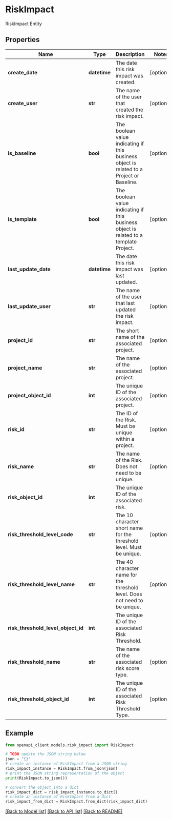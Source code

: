 # RiskImpact

RiskImpact Entity

## Properties

Name | Type | Description | Notes
------------ | ------------- | ------------- | -------------
**create_date** | **datetime** | The date this risk impact was created. | [optional] 
**create_user** | **str** | The name of the user that created the risk impact. | [optional] 
**is_baseline** | **bool** | The boolean value indicating if this business object is related to a Project or Baseline. | [optional] 
**is_template** | **bool** | The boolean value indicating if this business object is related to a template Project. | [optional] 
**last_update_date** | **datetime** | The date this risk impact was last updated. | [optional] 
**last_update_user** | **str** | The name of the user that last updated the risk impact. | [optional] 
**project_id** | **str** | The short name of the associated project. | [optional] 
**project_name** | **str** | The name of the associated project. | [optional] 
**project_object_id** | **int** | The unique ID of the associated project. | [optional] 
**risk_id** | **str** | The ID of the Risk. Must be unique within a project. | [optional] 
**risk_name** | **str** | The name of the Risk. Does not need to be unique. | [optional] 
**risk_object_id** | **int** | The unique ID of the associated risk. | 
**risk_threshold_level_code** | **str** | The 10 character short name for the threshold level. Must be unique. | [optional] 
**risk_threshold_level_name** | **str** | The 40 character name for the threshold level. Does not need to be unique. | [optional] 
**risk_threshold_level_object_id** | **int** | The unique ID of the associated Risk Threshold. | 
**risk_threshold_name** | **str** | The name of the associated risk score type. | [optional] 
**risk_threshold_object_id** | **int** | The unique ID of the associated Risk Threshold Type. | [optional] 

## Example

```python
from openapi_client.models.risk_impact import RiskImpact

# TODO update the JSON string below
json = "{}"
# create an instance of RiskImpact from a JSON string
risk_impact_instance = RiskImpact.from_json(json)
# print the JSON string representation of the object
print(RiskImpact.to_json())

# convert the object into a dict
risk_impact_dict = risk_impact_instance.to_dict()
# create an instance of RiskImpact from a dict
risk_impact_from_dict = RiskImpact.from_dict(risk_impact_dict)
```
[[Back to Model list]](../README.md#documentation-for-models) [[Back to API list]](../README.md#documentation-for-api-endpoints) [[Back to README]](../README.md)


